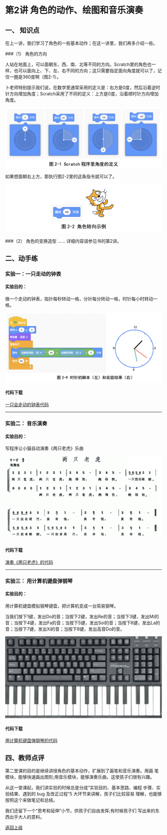 
# 第2讲 角色的动作、绘图和音乐演奏

## 一、	知识点

在上一讲，我们学习了角色的一些基本动作；在这一讲里，我们再多介绍一些。

###（1）	角色的方向

人站在地面上，可以面朝东、西、南、北等不同的方向。Scratch里的角色也一样，也可以面向上、下、左、右不同的方向；这只需要指定面向角度就可以了，记住一圈是360度啊（图2-1）。

卜老师特别提示我们说，在数学里通常采用的定义是：右方是0度，然后沿着逆时针方向增加角度；Scratch采用了不同的定义：上方是0度，沿着顺时针方向增加角度。

![图2-1](Figures/Lec2-1.png)

如果想面朝右上方，那执行图2-2里的这条指令就可以了。


![图2-1](Figures/Lec2-2.png)


###（2）	角色的变换造型
......
详细内容请参见书的第2讲。

## 二、动手练

### 实验一：一只走动的钟表

#### 实验目的： 

做一个走动的钟表，指针每秒转动一格，分针每分转动一格，时针每小时转动一格。

![图2-1](Figures/Lec2-9.png)

#### 代码下载 

[一只会走动的钟表代码](Code/第2讲-会走的钟表.sb3) 

--- 

### 实验二： 音乐演奏

#### 实验目的： 

写程序让小猫自动演奏《两只老虎》乐曲

![图2-1](Figures/Lec2-2Tigers.png)

#### 代码下载 

[演奏《两只老虎》的代码](Code/第2讲-两只老虎.sb3) 



---
### 实验三： 用计算机键盘弹钢琴

#### 实验目的： 

用计算机键盘模拟钢琴键盘，把计算机变成一台简易钢琴。

当我们按下1键，发出Do的音；当按下2键，发出Re的音；当按下3键，发出Mi的音；当按下4键，发出Fa的音；当按下5键，发出Sol的音；当按下6键，发出La的音；当按下7键，发出Xi的音；当按下8键，发出高音Do的音。

![图2-1](Figures/Lec2-Piano.png)

#### 代码下载

[用计算机键盘弹钢琴的代码](Code/第2讲-钢琴.sb3) 


## 四、教师点评
第二堂课的目的是继续讲授角色的基本动作，扩展到了画笔和音乐演奏。用画 笔模块，能够快速画出图形;用音乐模块，能够演奏乐曲，这使孩子们很有兴趣。

从这一堂课起，我们讲实验的时候总是分成“实验目的、基本思路、编程 步骤、实验结果、遇到的 bug 及改正过程”5 大环节来讲解，孩子们比较容易 理解，也能够按照这个来做笔记和总结。

我们还留下一个“思考和延伸”小节，供孩子们自由发挥;有时候孩子们 写出来的东西出乎大人的意料。

[返回上级](index.md)




